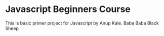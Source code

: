 # Javascript Beginners Course

This is basic primer project for Javascript by Anup Kale.
Baba Baba Black Sheep
